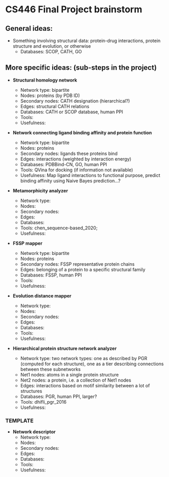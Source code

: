 # CS446 Final Project brainstorm

## General ideas:
-   Something involving structural data: protein-drug interactions, protein structure and evolution, or otherwise
    -   Databases: SCOP, CATH, GO

## More specific ideas: (sub-steps in the project)

-   **Structural homology network**
    -   Network type: bipartite
    -   Nodes: proteins (by PDB ID)
    -   Secondary nodes: CATH designation (hierarchical?)
    -   Edges: structural CATH relations
    -   Databases: CATH or SCOP database, human PPI
    -   Tools: 
    -   Usefulness: 

-   **Network connecting ligand binding affinity and protein function**
    -   Network type: bipartite
    -   Nodes: proteins
    -   Secondary nodes: ligands these proteins bind
    -   Edges: interactions (weighted by interaction energy)
    -   Databases: PDBBind-CN, GO, human PPI
    -   Tools: QVina for docking (if information not available)
    -   Usefulness: Map ligand interactions to functional purpose, predict binding affinity using Naive Bayes prediction...?

-   **Metamorphicity analyzer**
    -   Network type: 
    -   Nodes: 
    -   Secondary nodes: 
    -   Edges: 
    -   Databases: 
    -   Tools: chen_sequence-based_2020; 
    -   Usefulness: 

-   **FSSP mapper**
    -   Network type: bipartite
    -   Nodes: proteins
    -   Secondary nodes: FSSP representative protein chains
    -   Edges: belonging of a protein to a specific structural family
    -   Databases: FSSP, human PPI
    -   Tools: 
    -   Usefulness: 

-   **Evolution distance mapper**
    -   Network type: 
    -   Nodes: 
    -   Secondary nodes: 
    -   Edges: 
    -   Databases: 
    -   Tools: 
    -   Usefulness: 

-   **Hierarchical protein structure network analyzer**
    -   Network type: two network types: one as described by PGR (computed for each structure), one as a tier describing connections between these subnetworks
    -   Net1 nodes: atoms in a single protein structure
    -   Net2 nodes: a protein, i.e. a collection of Net1 nodes
    -   Edges: interactions based on motif similarity between a lot of structures
    -   Databases: PGR, human PPI, larger?
    -   Tools: dhifli_pgr_2016
    -   Usefulness: 

### TEMPLATE

-   **Network descriptor**
    -   Network type: 
    -   Nodes: 
    -   Secondary nodes: 
    -   Edges: 
    -   Databases: 
    -   Tools: 
    -   Usefulness: 
    